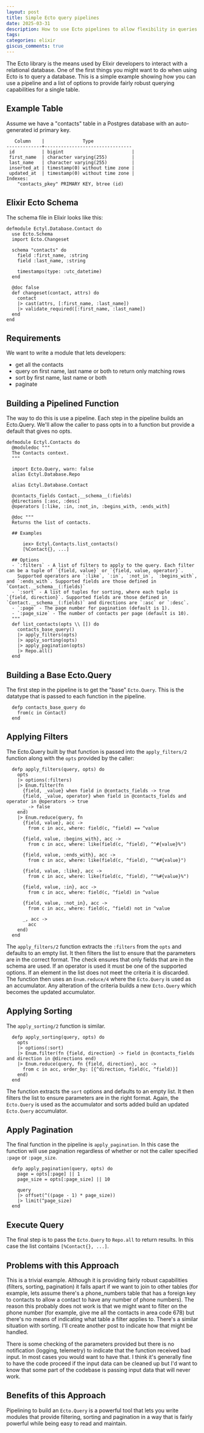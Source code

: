 ```yaml
---
layout: post
title: Simple Ecto query pipelines
date: 2025-03-31
description: How to use Ecto pipelines to allow flexibility in queries
tags:
categories: elixir
giscus_comments: true
---
```


The Ecto library is the means used by Elixir developers to interact with a relational database. One of the first things you might want to do when using Ecto is to query a database. This is a simple example showing how you can use a pipeline and a list of options to provide fairly robust querying capabilities for a single table.

## Example Table

Assume we have a "contacts" table in a Postgres database with an auto-generated id primary key.

```
   Column    |              Type
-------------+--------------------------------
 id          | bigint                         |
 first_name  | character varying(255)         |
 last_name   | character varying(255)         |
 inserted_at | timestamp(0) without time zone |
 updated_at  | timestamp(0) without time zone |
Indexes:
    "contacts_pkey" PRIMARY KEY, btree (id)
```

## Elixir Ecto Schema

The schema file in Elixir looks like this:

```
defmodule Ectyl.Database.Contact do
  use Ecto.Schema
  import Ecto.Changeset

  schema "contacts" do
    field :first_name, :string
    field :last_name, :string

    timestamps(type: :utc_datetime)
  end

  @doc false
  def changeset(contact, attrs) do
    contact
    |> cast(attrs, [:first_name, :last_name])
    |> validate_required([:first_name, :last_name])
  end
end
```

## Requirements

We want to write a module that lets developers:

- get all the contacts
- query on first name, last name or both to return only matching rows
- sort by first name, last name or both
- paginate

## Building a Pipelined Function

The way to do this is use a pipeline. Each step in the pipeline builds an Ecto.Query. We'll allow the caller to pass opts in to a function but provide a default that gives no opts.

```
defmodule Ectyl.Contacts do
  @moduledoc """
  The Contacts context.
  """

  import Ecto.Query, warn: false
  alias Ectyl.Database.Repo

  alias Ectyl.Database.Contact

  @contacts_fields Contact.__schema__(:fields)
  @directions [:asc, :desc]
  @operators [:like, :in, :not_in, :begins_with, :ends_with]

  @doc """
  Returns the list of contacts.

  ## Examples

      iex> Ectyl.Contacts.list_contacts()
      [%Contact{}, ...]

  ## Options
  - `:filters` - A list of filters to apply to the query. Each filter can be a tuple of `{field, value}` or `{field, value, operator}`.
    Supported operators are `:like`, `:in`, `:not_in`, `:begins_with`, and `:ends_with`. Supported fields are those defined in `Contact.__schema__(:fields)`
  - `:sort` - A list of tuples for sorting, where each tuple is `{field, direction}`. Supported fields are those defined in `Contact.__schema__(:fields)` and directions are `:asc` or `:desc`.
  - `:page` - The page number for pagination (default is 1).
  - `:page_size` - The number of contacts per page (default is 10).
  """
  def list_contacts(opts \\ []) do
    contacts_base_query()
    |> apply_filters(opts)
    |> apply_sorting(opts)
    |> apply_pagination(opts)
    |> Repo.all()
  end
```

## Building a Base Ecto.Query

The first step in the pipeline is to get the "base" `Ecto.Query`. This is the datatype that is passed to each function in the pipeline.

```
  defp contacts_base_query do
    from(c in Contact)
  end
```

## Applying Filters

The Ecto.Query built by that function is passed into the `apply_filters/2` function along with the `opts` provided by the caller:

```
  defp apply_filters(query, opts) do
    opts
    |> options(:filters)
    |> Enum.filter(fn
      {field, _value} when field in @contacts_fields -> true
      {field, _value, operator} when field in @contacts_fields and operator in @operators -> true
      _ -> false
    end)
    |> Enum.reduce(query, fn
      {field, value}, acc ->
        from c in acc, where: field(c, ^field) == ^value

      {field, value, :begins_with}, acc ->
        from c in acc, where: like(field(c, ^field), ^"#{value}%")

      {field, value, :ends_with}, acc ->
        from c in acc, where: like(field(c, ^field), ^"%#{value}")

      {field, value, :like}, acc ->
        from c in acc, where: like(field(c, ^field), ^"%#{value}%")

      {field, value, :in}, acc ->
        from c in acc, where: field(c, ^field) in ^value

      {field, value, :not_in}, acc ->
        from c in acc, where: field(c, ^field) not in ^value

      _, acc ->
        acc
    end)
  end
```

The `apply_filters/2` function extracts the `:filters` from the `opts` and defaults to an empty list. It then filters the list to ensure that the parameters are in the correct format. The check ensures that only fields that are in the schema are used. If an operator is used it must be one of the supported options. If an element in the list does not meet the criteria it is discarded. The function then uses an `Enum.reduce/4` where the `Ecto.Query` is used as an accumulator. Any alteration of the criteria builds a new `Ecto.Query` which becomes the updated accumulator.

## Applying Sorting

The `apply_sorting/2` function is similar.

```
  defp apply_sorting(query, opts) do
    opts
    |> options(:sort)
    |> Enum.filter(fn {field, direction} -> field in @contacts_fields and direction in @directions end)
    |> Enum.reduce(query, fn {field, direction}, acc ->
      from c in acc, order_by: [{^direction, field(c, ^field)}]
    end)
  end
```

The function extracts the `sort` options and defaults to an empty list. It then filters the list to ensure parameters are in the right format. Again, the `Ecto.Query` is used as the accumulator and sorts added build an updated `Ecto.Query` accumulator.

## Apply Pagination

The final function in the pipeline is `apply_pagination`. In this case the function will use pagination regardless of whether or not the caller specified `:page` or `:page_size`.

```
  defp apply_pagination(query, opts) do
    page = opts[:page] || 1
    page_size = opts[:page_size] || 10

    query
    |> offset(^((page - 1) * page_size))
    |> limit(^page_size)
  end
```

## Execute Query

The final step is to pass the `Ecto.Query` to `Repo.all` to return results. In this case the list contains `[%Contact{}, ...]`.

## Problems with this Approach

This is a trivial example. Although it is providing fairly robust capabilities (filters, sorting, pagination) it falls apart if we want to join to other tables (for example, lets assume there's a phone_numbers table that has a foreign key to contacts to allow a contact to have any number of phone numbers). The reason this probably does not work is that we might want to filter on the phone number (for example, give me all the contacts in area code 678) but there's no means of indicating what table a filter applies to. There's a similar situation with sorting. I'll create another post to indicate how that might be handled.

There is some checking of the parameters provided but there is no notification (logging, telemetry) to indicate that the function received bad input. In most cases you would want to have that. I think it's generally fine to have the code proceed if the input data can be cleaned up but I'd want to know that some part of the codebase is passing input data that will never work.

## Benefits of this Approach

Pipelining to build an `Ecto.Query` is a powerful tool that lets you write modules that provide filtering, sorting and pagination in a way that is fairly powerful while being easy to read and maintain.
